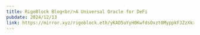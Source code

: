 ```yaml
---
title: RigoBlock Blog<br/>A Universal Oracle for DeFi
pubdate: 2024/12/13
link: https://mirror.xyz/rigoblock.eth/yKAD5uYyH0KwfdsOxzt0MyppkFJZzXkxAFeufPGVA2M
---
```

